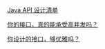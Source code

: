 
[Java API 设计清单](http://blog.jobbole.com/12958/)

[你的接口，真的能承受高并发吗？](https://mp.weixin.qq.com/s/_veN0u30w46wYTczOPEPsA)

[你设计的接口，够优雅吗？](https://mp.weixin.qq.com/s/SpPkELmAJdp62LCX0oxLnQ)